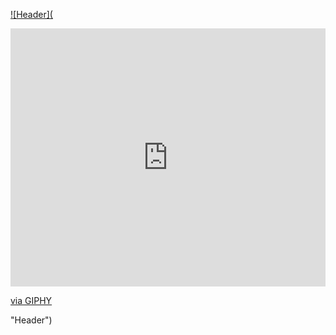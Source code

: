 [![Header](<div style="width:100%;height:0;padding-bottom:82%;position:relative;"><iframe src="https://giphy.com/embed/MeJgB3yMMwIaHmKD4z" width="100%" height="100%" style="position:absolute" frameBorder="0" class="giphy-embed" allowFullScreen></iframe></div><p><a href="https://giphy.com/gifs/2000s-00s-middle-school-MeJgB3yMMwIaHmKD4z">via GIPHY</a></p> "Header")](https://some-url.dev/)
